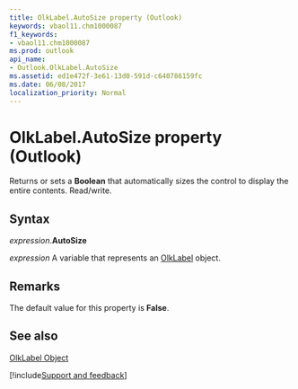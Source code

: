 ```yaml
---
title: OlkLabel.AutoSize property (Outlook)
keywords: vbaol11.chm1000087
f1_keywords:
- vbaol11.chm1000087
ms.prod: outlook
api_name:
- Outlook.OlkLabel.AutoSize
ms.assetid: ed1e472f-3e61-13d0-591d-c640786159fc
ms.date: 06/08/2017
localization_priority: Normal
---
```



# OlkLabel.AutoSize property (Outlook)

Returns or sets a **Boolean** that automatically sizes the control to display the entire contents. Read/write.


## Syntax

_expression_.**AutoSize**

_expression_ A variable that represents an [OlkLabel](Outlook.OlkLabel.md) object.


## Remarks

 The default value for this property is **False**.


## See also


[OlkLabel Object](Outlook.OlkLabel.md)

[!include[Support and feedback](~/includes/feedback-boilerplate.md)]